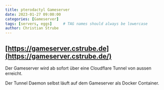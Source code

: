 ```yaml
---
title: pterodactyl Gameserver
date: 2023-01-27 09:00:00
categories: [Gameserver]
tags: [servers, eggs]     # TAG names should always be lowercase
author: Christian Strube
---
```


## [https://gameserver.cstrube.de](https://gameserver.cstrube.de/)

Der Gameserver wird ab sofort über eine Cloudflare Tunnel von aussen erreicht. 

Der Tunnel Daemon selbst läuft auf dem Gameserver als Docker Container.





